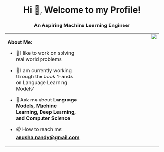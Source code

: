 <h1 align="center"> Hi 👋, Welcome to my Profile!</h1>
<h3 align="center">An Aspiring Machine Learning Engineer</h3>

<table>
  <tr>
    <td valign="top" width="50%">

**About Me:**
- 👾 I like to work on solving real world problems.
- 🌱 I am currently working through the book 'Hands on Language Learning Models'
- 💬 Ask me about **Language Models, Machine Learning, Deep Learning, and Computer Science**
- 📫 How to reach me: **anusha.nandy@gmail.com**

    </td>
    <td valign="top">
      <img src = "https://media1.giphy.com/media/v1.Y2lkPTc5MGI3NjExOTRqZXN2emxodDJkYzYxNjExd2EwY3dieWM2bjUwb2huczIyem1iNSZlcD12MV9pbnRlcm5hbF9naWZfYnlfaWQmY3Q9Zw/XKSPsk67cnCw0/giphy.gif", align = "right">
    </td>
  </tr>
</table>
